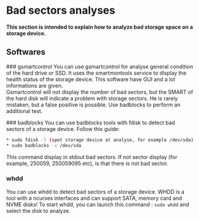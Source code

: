 # Bad sectors analyses

**This section is intended to explain how to analyze bad storage space on a storage device.**

## Softwares
### gsmartcontrol
You can use gsmartcontrol for analyse general condition of the hard drive or SSD. It uses the smartmontools service to display the health status of the storage device. This software have GUI and a lot informations are given.  
Gsmartcontrol will not display the number of bad sectors, but the SMART of the hard disk will indicate a problem with storage sectors.  He is rarely mistaken, but a false positive is possible. Use badblocks to perform an additional test.  

### badblocks
You can use badblocks tools with fdisk to detect bad sectors of a storage device. Follow this guide:

```bash
* sudo fdisk -l (spot storage device at analyse, for example /dev/sda)
* sudo badblocks -v /dev/sda
```

This command display in stdout bad sectors. If not sector display (for example, 250059, 250059095 etc), is that there is not bad sector.

### whdd
You can use whdd to detect bad sectors of a storage device. WHDD is a tool with a ncurses interfaces and can support SATA, memory card and NVME disks!
To start whdd, you can launch this command : ```sudo whdd``` and select the disk to analyze.

